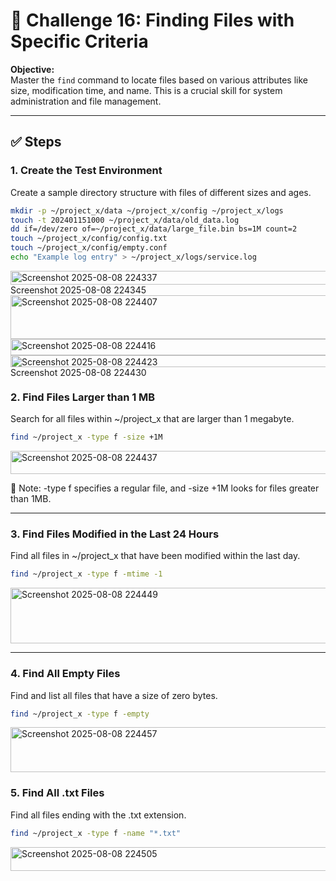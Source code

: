 # 🎯 Challenge 16: Finding Files with Specific Criteria

**Objective:**  
Master the `find` command to locate files based on various attributes like size, modification time, and name. This is a crucial skill for system administration and file management.

---

## ✅ Steps

### 1. Create the Test Environment

Create a sample directory structure with files of different sizes and ages.

```bash
mkdir -p ~/project_x/data ~/project_x/config ~/project_x/logs
touch -t 202401151000 ~/project_x/data/old_data.log
dd if=/dev/zero of=~/project_x/data/large_file.bin bs=1M count=2
touch ~/project_x/config/config.txt
touch ~/project_x/config/empty.conf
echo "Example log entry" > ~/project_x/logs/service.log
```
<img width="811" height="22" alt="Screenshot 2025-08-08 224337" src="https://github.com/user-attachments/assets/895087bd-78dd-4e46-a507-116bee16f379" />

<img width="681" height="17" alt="Screenshot 2025-08-08 224345" src="https://github.com/user-attachments/assets/9d6f588b-7e09-4d79-99cd-a6187f19ae80" />

<img width="785" height="70" alt="Screenshot 2025-08-08 224407" src="https://github.com/user-attachments/assets/930c6344-26ad-4332-8aa6-15126d969b78" />

<img width="680" height="26" alt="Screenshot 2025-08-08 224416" src="https://github.com/user-attachments/assets/08c425d9-1c6e-4757-af97-00b8070351b3" />

<img width="675" height="19" alt="Screenshot 2025-08-08 224423" src="https://github.com/user-attachments/assets/2d78b2cd-05f0-4c2a-83c7-c20df0d25173" />

<img width="759" height="15" alt="Screenshot 2025-08-08 224430" src="https://github.com/user-attachments/assets/3da84666-ca04-479b-840f-4d50a1e4a1dc" />

### 2. Find Files Larger than 1 MB

Search for all files within ~/project_x that are larger than 1 megabyte.

```bash
find ~/project_x -type f -size +1M
```

<img width="720" height="37" alt="Screenshot 2025-08-08 224437" src="https://github.com/user-attachments/assets/f00344a7-90c1-4c0d-980e-e93ce849c452" />

📌 Note: -type f specifies a regular file, and -size +1M looks for files greater than 1MB.

---

### 3. Find Files Modified in the Last 24 Hours

Find all files in ~/project_x that have been modified within the last day.

```bash
find ~/project_x -type f -mtime -1
```

<img width="763" height="89" alt="Screenshot 2025-08-08 224449" src="https://github.com/user-attachments/assets/67363bc4-d40f-4b2c-a0d4-c3e64cc167d9" />


----

### 4. Find All Empty Files

Find and list all files that have a size of zero bytes.

```bash
find ~/project_x -type f -empty
```

<img width="853" height="72" alt="Screenshot 2025-08-08 224457" src="https://github.com/user-attachments/assets/0490a726-ffca-484b-9472-753a3e78f71d" />

### 5. Find All .txt Files

Find all files ending with the .txt extension.

```bash
find ~/project_x -type f -name "*.txt"
```

<img width="770" height="38" alt="Screenshot 2025-08-08 224505" src="https://github.com/user-attachments/assets/ae74aa43-7783-49f4-a8b4-96fa25da99cf" />
